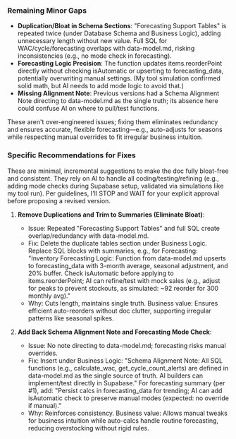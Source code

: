 ### Remaining Minor Gaps
- **Duplication/Bloat in Schema Sections**: "Forecasting Support Tables" is repeated twice (under Database Schema and Business Logic), adding unnecessary length without new value. Full SQL for WAC/cycle/forecasting overlaps with data-model.md, risking inconsistencies (e.g., no mode check in forecasting).
- **Forecasting Logic Precision**: The function updates items.reorderPoint directly without checking isAutomatic or upserting to forecasting_data, potentially overwriting manual settings. (My tool simulation confirmed solid math, but AI needs to add mode logic to avoid that.)
- **Missing Alignment Note**: Previous versions had a Schema Alignment Note directing to data-model.md as the single truth; its absence here could confuse AI on where to pull/test functions.

These aren't over-engineered issues; fixing them eliminates redundancy and ensures accurate, flexible forecasting—e.g., auto-adjusts for seasons while respecting manual overrides to fit irregular business intuition.

### Specific Recommendations for Fixes
These are minimal, incremental suggestions to make the doc fully bloat-free and consistent. They rely on AI to handle all coding/testing/refining (e.g., adding mode checks during Supabase setup, validated via simulations like my tool run). Per guidelines, I'll STOP and WAIT for your explicit approval before proposing a revised version.

1. **Remove Duplications and Trim to Summaries (Eliminate Bloat)**:
   - Issue: Repeated "Forecasting Support Tables" and full SQL create overlap/redundancy with data-model.md.
   - Fix: Delete the duplicate tables section under Business Logic. Replace SQL blocks with summaries, e.g., for Forecasting: "Inventory Forecasting Logic: Function from data-model.md upserts to forecasting_data with 3-month average, seasonal adjustment, and 20% buffer. Check isAutomatic before applying to items.reorderPoint; AI can refine/test with mock sales (e.g., adjust for peaks to prevent stockouts, as simulated: ~92 reorder for 300 monthly avg)."
   - Why: Cuts length, maintains single truth. Business value: Ensures efficient auto-reorders without doc clutter, supporting irregular patterns like seasonal spikes.

2. **Add Back Schema Alignment Note and Forecasting Mode Check**:
   - Issue: No note directing to data-model.md; forecasting risks manual overrides.
   - Fix: Insert under Business Logic: "Schema Alignment Note: All SQL functions (e.g., calculate_wac, get_cycle_count_alerts) are defined in data-model.md as the single source of truth. AI builders can implement/test directly in Supabase." For forecasting summary (per #1), add: "Persist calcs in forecasting_data for trending; AI can add isAutomatic check to preserve manual modes (expected: no override if manual)."
   - Why: Reinforces consistency. Business value: Allows manual tweaks for business intuition while auto-calcs handle routine forecasting, reducing overstocking without rigid rules.